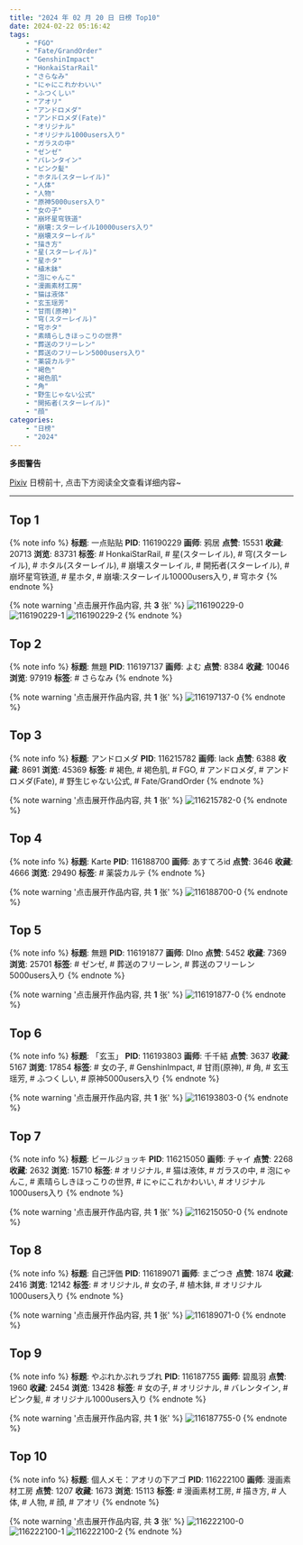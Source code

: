 ```yaml
---
title: "2024 年 02 月 20 日 日榜 Top10"
date: 2024-02-22 05:16:42
tags:
    - "FGO"
    - "Fate/GrandOrder"
    - "GenshinImpact"
    - "HonkaiStarRail"
    - "さらなみ"
    - "にゃにこれかわいい"
    - "ふつくしい"
    - "アオリ"
    - "アンドロメダ"
    - "アンドロメダ(Fate)"
    - "オリジナル"
    - "オリジナル1000users入り"
    - "ガラスの中"
    - "ゼンゼ"
    - "バレンタイン"
    - "ピンク髪"
    - "ホタル(スターレイル)"
    - "人体"
    - "人物"
    - "原神5000users入り"
    - "女の子"
    - "崩坏星穹铁道"
    - "崩壊:スターレイル10000users入り"
    - "崩壊スターレイル"
    - "描き方"
    - "星(スターレイル)"
    - "星ホタ"
    - "植木鉢"
    - "泡にゃんこ"
    - "漫画素材工房"
    - "猫は液体"
    - "玄玉瑶芳"
    - "甘雨(原神)"
    - "穹(スターレイル)"
    - "穹ホタ"
    - "素晴らしきほっこりの世界"
    - "葬送のフリーレン"
    - "葬送のフリーレン5000users入り"
    - "薬袋カルテ"
    - "褐色"
    - "褐色肌"
    - "角"
    - "野生じゃない公式"
    - "開拓者(スターレイル)"
    - "顔"
categories:
    - "日榜"
    - "2024"
---
```


<i class="fa fa-triangle-exclamation"></i>**多图警告**<i class="fa fa-triangle-exclamation"></i>

[Pixiv](https://www.pixiv.net/) 日榜前十, 点击下方阅读全文查看详细内容~

<!-- more -->

---

## Top 1

{% note info %}
**标题**: 一点贴贴
**PID**: 116190229 **画师**: 鸦居
**点赞**: 15531 **收藏**: 20713 **浏览**: 83731
**标签**: # HonkaiStarRail, # 星(スターレイル), # 穹(スターレイル), # ホタル(スターレイル), # 崩壊スターレイル, # 開拓者(スターレイル), # 崩坏星穹铁道, # 星ホタ, # 崩壊:スターレイル10000users入り, # 穹ホタ
{% endnote %}

{% note warning '点击展开作品内容, 共 **3** 张' %}
![116190229-0](https://i.pixiv.re/img-original/img/2024/02/19/01/08/15/116190229_p0.jpg)
![116190229-1](https://i.pixiv.re/img-original/img/2024/02/19/01/08/15/116190229_p1.jpg)
![116190229-2](https://i.pixiv.re/img-original/img/2024/02/19/01/08/15/116190229_p2.jpg)
{% endnote %}

## Top 2

{% note info %}
**标题**: 無題
**PID**: 116197137 **画师**: よむ
**点赞**: 8384 **收藏**: 10046 **浏览**: 97919
**标签**: # さらなみ
{% endnote %}

{% note warning '点击展开作品内容, 共 **1** 张' %}
![116197137-0](https://i.pixiv.re/img-original/img/2024/02/19/09/58/41/116197137_p0.png)
{% endnote %}

## Top 3

{% note info %}
**标题**: アンドロメダ
**PID**: 116215782 **画师**: lack
**点赞**: 6388 **收藏**: 8691 **浏览**: 45369
**标签**: # 褐色, # 褐色肌, # FGO, # アンドロメダ, # アンドロメダ(Fate), # 野生じゃない公式, # Fate/GrandOrder
{% endnote %}

{% note warning '点击展开作品内容, 共 **1** 张' %}
![116215782-0](https://i.pixiv.re/img-original/img/2024/02/20/00/00/13/116215782_p0.png)
{% endnote %}

## Top 4

{% note info %}
**标题**: Karte
**PID**: 116188700 **画师**: あすてろid
**点赞**: 3646 **收藏**: 4666 **浏览**: 29490
**标签**: # 薬袋カルテ
{% endnote %}

{% note warning '点击展开作品内容, 共 **1** 张' %}
![116188700-0](https://i.pixiv.re/img-original/img/2024/02/19/00/17/36/116188700_p0.png)
{% endnote %}

## Top 5

{% note info %}
**标题**: 無題
**PID**: 116191877 **画师**: DIno
**点赞**: 5452 **收藏**: 7369 **浏览**: 25701
**标签**: # ゼンゼ, # 葬送のフリーレン, # 葬送のフリーレン5000users入り
{% endnote %}

{% note warning '点击展开作品内容, 共 **1** 张' %}
![116191877-0](https://i.pixiv.re/img-original/img/2024/02/19/02/24/23/116191877_p0.jpg)
{% endnote %}

## Top 6

{% note info %}
**标题**: 「玄玉」
**PID**: 116193803 **画师**: 千千結
**点赞**: 3637 **收藏**: 5167 **浏览**: 17854
**标签**: # 女の子, # GenshinImpact, # 甘雨(原神), # 角, # 玄玉瑶芳, # ふつくしい, # 原神5000users入り
{% endnote %}

{% note warning '点击展开作品内容, 共 **1** 张' %}
![116193803-0](https://i.pixiv.re/img-original/img/2024/02/19/05/07/07/116193803_p0.jpg)
{% endnote %}

## Top 7

{% note info %}
**标题**: ビールジョッキ
**PID**: 116215050 **画师**: チャイ
**点赞**: 2268 **收藏**: 2632 **浏览**: 15710
**标签**: # オリジナル, # 猫は液体, # ガラスの中, # 泡にゃんこ, # 素晴らしきほっこりの世界, # にゃにこれかわいい, # オリジナル1000users入り
{% endnote %}

{% note warning '点击展开作品内容, 共 **1** 张' %}
![116215050-0](https://i.pixiv.re/img-original/img/2024/02/19/23/38/38/116215050_p0.png)
{% endnote %}

## Top 8

{% note info %}
**标题**: 自己評価
**PID**: 116189071 **画师**: まごつき
**点赞**: 1874 **收藏**: 2416 **浏览**: 12142
**标签**: # オリジナル, # 女の子, # 植木鉢, # オリジナル1000users入り
{% endnote %}

{% note warning '点击展开作品内容, 共 **1** 张' %}
![116189071-0](https://i.pixiv.re/img-original/img/2024/02/19/00/28/52/116189071_p0.png)
{% endnote %}

## Top 9

{% note info %}
**标题**: やぶれかぶれラブれ
**PID**: 116187755 **画师**: 碧風羽
**点赞**: 1960 **收藏**: 2454 **浏览**: 13428
**标签**: # 女の子, # オリジナル, # バレンタイン, # ピンク髪, # オリジナル1000users入り
{% endnote %}

{% note warning '点击展开作品内容, 共 **1** 张' %}
![116187755-0](https://i.pixiv.re/img-original/img/2024/02/19/00/00/21/116187755_p0.jpg)
{% endnote %}

## Top 10

{% note info %}
**标题**: 個人メモ：アオリの下アゴ
**PID**: 116222100 **画师**: 漫画素材工房
**点赞**: 1207 **收藏**: 1673 **浏览**: 15113
**标签**: # 漫画素材工房, # 描き方, # 人体, # 人物, # 顔, # アオリ
{% endnote %}

{% note warning '点击展开作品内容, 共 **3** 张' %}
![116222100-0](https://i.pixiv.re/img-original/img/2024/02/20/06/00/04/116222100_p0.jpg)
![116222100-1](https://i.pixiv.re/img-original/img/2024/02/20/06/00/04/116222100_p1.jpg)
![116222100-2](https://i.pixiv.re/img-original/img/2024/02/20/06/00/04/116222100_p2.jpg)
{% endnote %}
